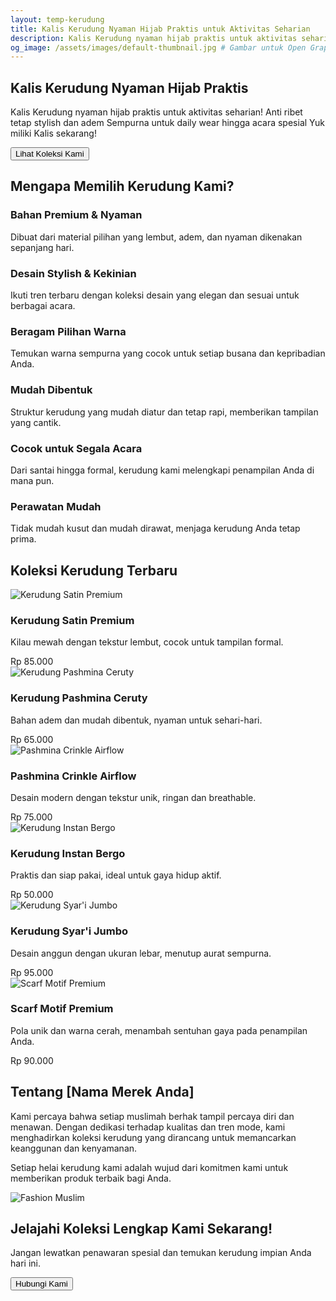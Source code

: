 ```yaml
---
layout: temp-kerudung
title: Kalis Kerudung Nyaman Hijab Praktis untuk Aktivitas Seharian
description: Kalis Kerudung nyaman hijab praktis untuk aktivitas seharian! Anti ribet tetap stylish dan adem Sempurna untuk daily wear hingga acara spesial Yuk miliki Kalis sekarang!
og_image: /assets/images/default-thumbnail.jpg # Gambar untuk Open Graph
---
```


<!-- Hero Section -->
<section id="home" class="hero">
        <div class="container hero-content">
            <h1>Kalis Kerudung Nyaman Hijab Praktis</h1>
            <p>Kalis Kerudung nyaman hijab praktis untuk aktivitas seharian! Anti ribet tetap stylish dan adem Sempurna untuk daily wear hingga acara spesial Yuk miliki Kalis sekarang!</p>
            <button onclick="window.location.href='#products'">Lihat Koleksi Kami</button>
        </div>
    </section>


<section id="features" class="features">
        <div class="container">
            <h2>Mengapa Memilih Kerudung Kami?</h2>
            <div class="features-grid">
                <div class="feature-item">
                    <h3>Bahan Premium & Nyaman</h3>
                    <p>Dibuat dari material pilihan yang lembut, adem, dan nyaman dikenakan sepanjang hari.</p>
                </div>
                <div class="feature-item">
                    <h3>Desain Stylish & Kekinian</h3>
                    <p>Ikuti tren terbaru dengan koleksi desain yang elegan dan sesuai untuk berbagai acara.</p>
                </div>
                <div class="feature-item">
                    <h3>Beragam Pilihan Warna</h3>
                    <p>Temukan warna sempurna yang cocok untuk setiap busana dan kepribadian Anda.</p>
                </div>
                <div class="feature-item">
                    <h3>Mudah Dibentuk</h3>
                    <p>Struktur kerudung yang mudah diatur dan tetap rapi, memberikan tampilan yang cantik.</p>
                </div>
                <div class="feature-item">
                    <h3>Cocok untuk Segala Acara</h3>
                    <p>Dari santai hingga formal, kerudung kami melengkapi penampilan Anda di mana pun.</p>
                </div>
                <div class="feature-item">
                    <h3>Perawatan Mudah</h3>
                    <p>Tidak mudah kusut dan mudah dirawat, menjaga kerudung Anda tetap prima.</p>
                </div>
            </div>
        </div>
    </section>


<section id="products" class="product-collection">
        <div class="container">
            <h2>Koleksi Kerudung Terbaru</h2>
            <div class="product-grid">
                <div class="product-item">
                    <img src="https://res.cloudinary.com/db2lct8xv/image/upload/v1749066599/kerudung-kalis-1_baxo7k.jpg" alt="Kerudung Satin Premium">
                    <div class="product-item-info">
                        <h3>Kerudung Satin Premium</h3>
                        <p>Kilau mewah dengan tekstur lembut, cocok untuk tampilan formal.</p>
                        <span class="price">Rp 85.000</span>
                    </div>
                </div>
                <div class="product-item">
                    <img src="https://res.cloudinary.com/db2lct8xv/image/upload/v1749065020/pashmina-ceruty_n5gdfz.jpg" alt="Kerudung Pashmina Ceruty">
                    <div class="product-item-info">
                        <h3>Kerudung Pashmina Ceruty</h3>
                        <p>Bahan adem dan mudah dibentuk, nyaman untuk sehari-hari.</p>
                        <span class="price">Rp 65.000</span>
                    </div>
                </div>
                <div class="product-item">
                    <img src="https://placehold.co/300x250/c0392b/ffffff?text=Pashmina+Crinkle" alt="Pashmina Crinkle Airflow">
                    <div class="product-item-info">
                        <h3>Pashmina Crinkle Airflow</h3>
                        <p>Desain modern dengan tekstur unik, ringan dan breathable.</p>
                        <span class="price">Rp 75.000</span>
                    </div>
                </div>
                <div class="product-item">
                    <img src="https://placehold.co/300x250/27ae60/ffffff?text=Kerudung+Instan" alt="Kerudung Instan Bergo">
                    <div class="product-item-info">
                        <h3>Kerudung Instan Bergo</h3>
                        <p>Praktis dan siap pakai, ideal untuk gaya hidup aktif.</p>
                        <span class="price">Rp 50.000</span>
                    </div>
                </div>
                <div class="product-item">
                    <img src="https://placehold.co/300x250/f39c12/ffffff?text=Kerudung+Syari" alt="Kerudung Syar'i Jumbo">
                    <div class="product-item-info">
                        <h3>Kerudung Syar'i Jumbo</h3>
                        <p>Desain anggun dengan ukuran lebar, menutup aurat sempurna.</p>
                        <span class="price">Rp 95.000</span>
                    </div>
                </div>
                <div class="product-item">
                    <img src="https://placehold.co/300x250/3498db/ffffff?text=Scarf+Motif" alt="Scarf Motif Premium">
                    <div class="product-item-info">
                        <h3>Scarf Motif Premium</h3>
                        <p>Pola unik dan warna cerah, menambah sentuhan gaya pada penampilan Anda.</p>
                        <span class="price">Rp 90.000</span>
                    </div>
                </div>
            </div>
        </div>
    </section>


<section id="about" class="about">
        <div class="container about-content">
            <h2>Tentang [Nama Merek Anda]</h2>
            <div class="about-text">
                <p>Kami percaya bahwa setiap muslimah berhak tampil percaya diri dan menawan. Dengan dedikasi terhadap kualitas dan tren mode, kami menghadirkan koleksi kerudung yang dirancang untuk memancarkan keanggunan dan kenyamanan.</p>
                <p>Setiap helai kerudung kami adalah wujud dari komitmen kami untuk memberikan produk terbaik bagi Anda.</p>
            </div>
            <!-- Placeholder Image: Anda bisa menggantinya dengan gambar asli produk kerudung atau model -->
            <img src="https://placehold.co/500x300/5a2e6f/f8f0fc?text=Fashion+Muslim" alt="Fashion Muslim" class="about-image">
        </div>
    </section>


<section id="contact" class="cta">
        <div class="container">
            <h2>Jelajahi Koleksi Lengkap Kami Sekarang!</h2>
            <p>Jangan lewatkan penawaran spesial dan temukan kerudung impian Anda hari ini.</p>
            <button onclick="window.location.href='mailto:info@namamerek.com'">Hubungi Kami</button>
        </div>
    </section>
